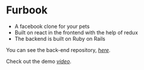 # Furbook

- A facebook clone for your pets
- Built on react in the frontend with the help of redux
- The backend is built on Ruby on Rails

You can see the back-end repository, _[here](https://github.com/Ghalstein/furbook-api)_.

Check out the demo _[video](https://www.youtube.com/watch?v=8eRqKUlNYiA)_.
